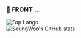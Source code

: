 
<!--
**seungw0o/seungw0o** is a ✨ _special_ ✨ repository because its `README.md` (this file) appears on your GitHub profile.

Here are some ideas to get you started:

- 🔭 I’m currently working on ...
- 🌱 I’m currently learning ...
- 👯 I’m looking to collaborate on ...
- 🤔 I’m looking for help with ...
- 💬 Ask me about ...
- 📫 How to reach me: ...
- 😄 Pronouns: ...
- ⚡ Fun fact: ...
-->
### 🌱 FRONT ...
![Top Langs](https://github-readme-stats.vercel.app/api/top-langs/?username=seungw0o&layout=compact)
<br/>
![SeungWoo's GitHub stats](https://github-readme-stats.vercel.app/api?username=seungw0o&show_icons=true&theme=radical)
